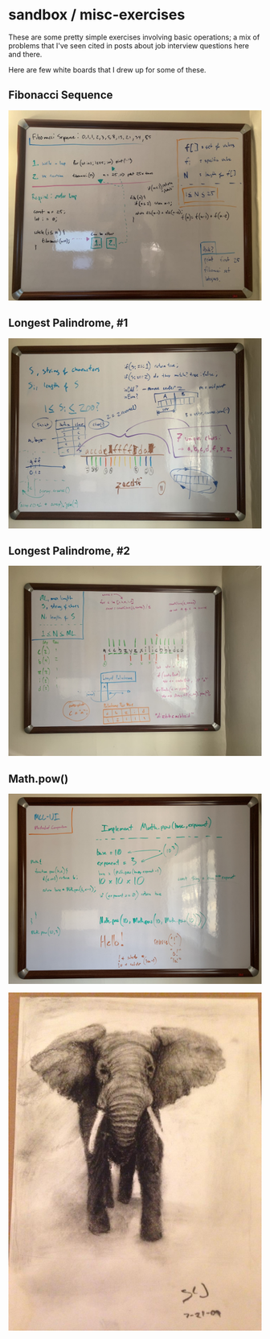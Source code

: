 # sandbox / misc-exercises

These are some pretty simple exercises involving basic operations; a mix of problems that I've seen cited in
posts about job interview questions here and there.

Here are few white boards that I drew up for some of these.

## Fibonacci Sequence
![Fibonacci sequence](assets/fibonacci-whiteboard.jpeg)

## Longest Palindrome, #1
![Longest Palindrome, #1](assets/palindrome-whiteboard-1.jpeg)

## Longest Palindrome, #2
![Longest Palindrome, #2](assets/palindrome-whiteboard-2.jpeg)

## Math.pow()
![Math.pow](assets/math-pow.jpeg)

![Elephant](assets/elephant.jpg)
